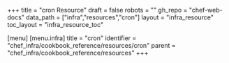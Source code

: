 +++
title = "cron Resource"
draft = false
robots = ""
gh_repo = "chef-web-docs"
data_path = ["infra","resources","cron"]
layout = "infra_resource"
toc_layout = "infra_resource_toc"

[menu]
  [menu.infra]
    title = "cron"
    identifier = "chef_infra/cookbook_reference/resources/cron"
    parent = "chef_infra/cookbook_reference/resources"
+++

<!-- The contents of this page are automatically generated from the cron.yaml file in the data directory. -->
<!-- To suggest a change, edit the https://github.com/chef/chef/blob/main/lib/chef/resource/cron.rb file
      and submit a pull request to the https://github.com/chef/chef repository. -->
